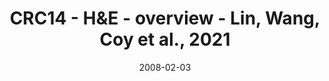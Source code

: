 ---
title: CRC14 - H&E - overview - Lin, Wang, Coy et al., 2021
image: https://labsyspharm.github.io/HTA-CRCATLAS-1/images/thumbnail-crc15-he-overview.jpg
date: '2008-02-03'
minerva_link: https://labsyspharm.github.io/HTA-CRCATLAS-1/minerva/crc15-he-overview.html
info_link: null
show_page_link: false
---